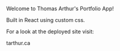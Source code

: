 Welcome to Thomas Arthur's Portfolio App!

Built in React using custom css. 

For a look at the deployed site visit:

tarthur.ca
